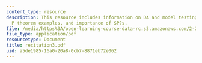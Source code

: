```yaml
---
content_type: resource
description: This resource includes information on DA and model testing, Buckingham?s
  P theorem examples, and importance of SP?s.
file: /media/https%3A/open-learning-course-data-rc.s3.amazonaws.com/2-20-marine-hydrodynamics-13-021-spring-2005/a5de198516a020a80cb78871eb72e062_recitation3.pdf
file_type: application/pdf
resourcetype: Document
title: recitation3.pdf
uid: a5de1985-16a0-20a8-0cb7-8871eb72e062
---
```

